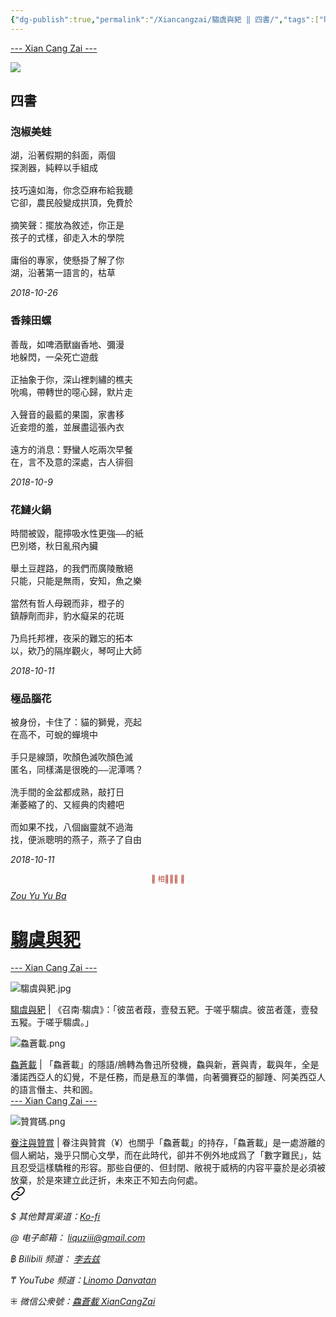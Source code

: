 ```yaml
---
{"dg-publish":true,"permalink":"/Xiancangzai/騶虞與豝 ‖ 四書/","tags":["騶虞與豝","李去兹"],"created":"2024-01-29T13:30:32.433+08:00"}
---
```



<div class="splitline"><a href="https://www.xiancangzai.com/">--- Xian Cang Zai ---</a></div>

![](https://i.pinimg.com/736x/7f/51/82/7f5182ca979f51c3983324408ce12b5d.jpg)

## 四書

### 泡椒美蛙

<pre>
湖，沿著假期的斜面，兩個
探測器，純粹以手組成

技巧遠如海，你念亞麻布給我聽
它卻，農民般變成拱頂，免費於

摘笑聲：擺放為敘述，你正是
孩子的式樣，卻走入木的學院

庸俗的專家，使懸掛了解了你
湖，沿著第一語言的，枯草
</pre>

<cite>2018-10-26</cite>

### 香辣田螺

<pre>
善哉，如啤酒獸幽香地、彌漫
地躲閃，一朵死亡遊戲

正抽象于你，深山裡刺繡的樵夫
吮鳴，帶轉世的噁心歸，默片走

入聲音的最藍的果園，家書移
近妾燈的羞，並展盡這張內衣

遠方的消息：野蠻人吃兩次早餐
在，言不及意的深處，古人徘徊
</pre>

<cite>2018-10-9</cite>

### 花鰱火鍋

<pre>
時間被毀，龍擰吸水性更強——的紙
巴別塔，秋日亂飛內臟

舉土豆趕路，的我們而廣陵散絕
只能，只能是無雨，安知，魚之樂

當然有哲人母親而非，橙子的
鎮靜劑而非，豹水癡呆的花斑

乃烏托邦裡，夜采的難忘的拓本
以，欸乃的隔岸觀火，琴呵止大師
</pre>

<cite>2018-10-11</cite>

### 極品腦花

<pre>
被身份，卡住了：貓的獅覺，亮起
在高不，可蛻的蟬境中

手只是線頭，吹顏色滅吹顏色滅
匿名，同樣滿是很晚的——泥潭嗎？

洗手間的金盆都成熟，敲打日
漸萎縮了的、又經典的肉體吧

而如果不找，八個幽靈就不過海
找，便派聰明的燕子，燕子了自由
</pre>

<cite>2018-10-11</cite>

<div class="spacer"></div>

<p style="text-align:center;color:#B54434;font-size:0.8em;">▮ 相𨳹󾗖􁴆 ▮</p>

<div class="header-container">
    <div class="triangle"></div>
    <div class="collect-media" style="background-image: url('https://www.xiancangzai.com/img/user/%E9%99%84%E4%BB%B6/attachment/%E9%A8%B6%E8%99%9E%E8%88%87%E8%B1%9D.jpg');">
        <a href="https://www.xiancangzai.com/Xiancangzai/%E9%A8%B6%E8%99%9E%E8%88%87%E8%B1%9D/" class="ncard-link"></a>
        <div class="collect-text">
            <a href="https://www.xiancangzai.com/Xiancangzai/%E9%A8%B6%E8%99%9E%E8%88%87%E8%B1%9D/">
                <cite>Zou Yu Yu Ba</cite>
                <h1>騶虞與豝</h1>
            </a>
        </div>
    </div>
</div>


<div class="splitline"><a href="https://www.xiancangzai.com/">--- Xian Cang Zai ---</a></div>

![騶虞與豝.jpg](/img/user/%E9%99%84%E4%BB%B6/attachment/%E9%A8%B6%E8%99%9E%E8%88%87%E8%B1%9D.jpg)

<div class="note"><ins>騶虞與豝</ins> | 《召南·騶虞》：「彼茁者葭，壹發五豝。于嗟乎騶虞。彼茁者蓬，壹發五豵。于嗟乎騶虞。」</div>

![鱻蒼載.png](/img/user/%E9%99%84%E4%BB%B6/%E9%99%84%E4%BB%B62024/%E9%B1%BB%E8%92%BC%E8%BC%89.png)

<div class="note"><ins>鱻蒼載</ins> | 「鱻蒼載」的隱語/鴘轉為魯迅所發機，鱻與新，蒼與青，載與年，全是潘諾西亞人的幻覺，不是任務，而是悬亙的準備，向著彌賽亞的腳踵、阿美西亞人的語言僭主、共和囻。</div>

<div class="splitline"><a href="https://www.xiancangzai.com/">--- Xian Cang Zai ---</a></div>

![贊賞碼.png](/img/user/%E9%99%84%E4%BB%B6/%E9%99%84%E4%BB%B62024/%E8%B4%8A%E8%B3%9E%E7%A2%BC.png)

<div class="note"><ins>眷注與贊賞</ins> | 眷注與贊賞（¥）也關乎「鱻蒼載」的持存，「鱻蒼載」是一處游離的個人網站，幾乎只關心文學，而在此時代，卻并不例外地成爲了「數字難民」，姑且忍受這樣驕稚的形容。那些自便的、但封閉、敞視于威柄的内容平臺於是必須被放棄，於是來建立此迂折，未來正不知去向何處。</div>


<div class="transclusion internal-embed is-loaded"><a class="markdown-embed-link" href="/xiancangzai/link-tree/" aria-label="Open link"><svg xmlns="http://www.w3.org/2000/svg" width="24" height="24" viewBox="0 0 24 24" fill="none" stroke="currentColor" stroke-width="2" stroke-linecap="round" stroke-linejoin="round" class="svg-icon lucide-link"><path d="M10 13a5 5 0 0 0 7.54.54l3-3a5 5 0 0 0-7.07-7.07l-1.72 1.71"></path><path d="M14 11a5 5 0 0 0-7.54-.54l-3 3a5 5 0 0 0 7.07 7.07l1.71-1.71"></path></svg></a><div class="markdown-embed">





<cite>$ 其他贊賞渠道：[Ko-fi](https://ko-fi.com/xiancangzai)</cite>

<cite>@ 电子邮箱： liquziii@gmail.com </cite>

<cite>฿ Bilibili 频道： [李去兹](https://space.bilibili.com/1676863200)</cite>

<cite>₸ YouTube 频道：[Linomo Danvatan](http://www.youtube.com/@LinomoDanvatan) </cite>

<cite>⁜ 微信公衆號：[鱻蒼載 XianCangZai](https://mp.weixin.qq.com/s/yneTMt9zIapGXF9yfuvOkg)</cite>


</div></div>

